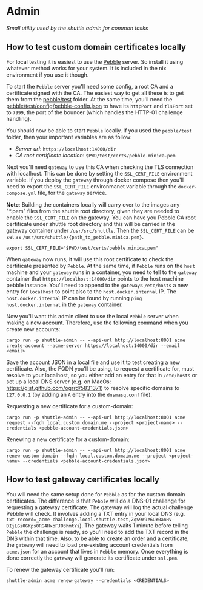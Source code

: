 # Admin

<!-- markdownlint-disable-next-line -->
*Small utility used by the shuttle admin for common tasks*

## How to test custom domain certificates locally

For local testing it is easiest to use the [Pebble](https://github.com/letsencrypt/pebble) server. So install it using
whatever method works for your system. It is included in the nix environment if you use it though.

To start the `Pebble` server you'll need some config, a root CA and a certificate signed with the CA. The easiest way
to get all these is to get them from the [pebble/test](https://github.com/letsencrypt/pebble/tree/main/test) folder.
At the same time, you'll need the [pebble/test/config/pebble-config.json](https://github.com/letsencrypt/pebble/tree/main/test/config/pebble-config.json)
to have its `httpPort` and `tlsPort` set to `7999`, the port of the bouncer (which handles the HTTP-01 challenge handling).

You should now be able to start `Pebble` locally. If you used the `pebble/test` folder, then your important variables are as follow:

- *Server url*: `https://localhost:14000/dir`
- *CA root certificate location*: `$PWD/test/certs/pebble.minica.pem`

Next you'll need `gateway` to use this CA when checking the TLS connection with localhost. This can be done by
setting the `SSL_CERT_FILE` environment variable. If you deploy the `gateway` through docker compose then you'll
need to export the `SSL_CERT_FILE` environmanet variable through the `docker-compose.yml` file, for the `gateway`
service.

**Note**: Building the containers locally will carry over to the images any "*.pem" files from the shuttle root
directory, given they are needed to enable the `SSL_CERT_FILE` on the gateway. You can have you Pebble CA root
certificate under shuttle root directory and this will be carried in the gateway container under `/usr/src/shuttle`.
Then the `SSL_CERT_FILE` can be set as `/usr/src/shuttle/{path_to_pebble.minica.pem}`.

``` shell
export SSL_CERT_FILE="$PWD/test/certs/pebble.minica.pem"
```

When `gateway` now runs, it will use this root certificate to check the certificate presented by `Pebble`. At the same
time, if `Pebble` runs on the `host` machine and your `gateway` runs in a container, you need to tell to the `gateway`
container that `https://localhost:14000/dir` points to the host machine pebble instance. You'll need to append to the
`gateway`s `/etc/hosts` a new entry for `localhost` to point also to the `host.docker.internal` IP. The `host.docker.internal`
IP can be found by running `ping host.docker.internal` in the `gateway` container.

Now you'll want this admin client to use the local `Pebble` server when making a new account. Therefore, use the
following command when you create new accounts:

``` shell
cargo run -p shuttle-admin -- --api-url http://localhost:8001 acme create-account --acme-server https://localhost:14000/dir --email <email>
```

Save the account JSON in a local file and use it to test creating a new certificate. Also, the FQDN you'll be using, to
request a certificate for, must resolve to your localhost, so you either add an entry for that in `/etc/hosts` or set up
a local DNS server (e.g. on MacOs: https://gist.github.com/ogrrd/5831371) to resolve specific domains to `127.0.0.1` (by adding
an `A` entry into the `dnsmasq.conf` file).

Requesting a new certificate for a custom-domain:

```shell
cargo run -p shuttle-admin -- --api-url http://localhost:8001 acme request --fqdn local.custom.domain.me --project <project-name> --credentials <pebble-account-credentials.json>
```

Renewing a new certificate for a custom-domain:
```shell
cargo run -p shuttle-admin -- --api-url http://localhost:8001 acme renew-custom-domain --fqdn local.custom.domain.me --project <project-name> --credentials <pebble-account-credentials.json>
```

## How to test gateway certificates locally

You will need the same setup done for `Pebble` as for the custom domain certificates. The difference is that `Pebble` will do
a DNS-01 challenge for requesting a gateway certificate. The gateway will log the actual challenge Pebble will check. It involves
adding a TXT entry in your local DNS (e.g. `txt-record=_acme-challenge.local.shuttle.test,ZqS9r9z6UY0anHV-DIjLGi0GKps0RG4HxoFJO3hmtYs`).
The gateway waits 1 minute before telling `Pebble` the challenge is ready, so you'll need to add the TXT record in the DNS within that time.
Also, to be able to create an order and a certificate, the `gateway` will need to load pre-existing account credentials from `acme.json` for
an account that lives in `Pebble` memory. Once everything is done correctly the `gateway` will generate its certificate under `ssl.pem`.

To renew the gateway certificate you'll run:
```shell
shuttle-admin acme renew-gateway --credentials <CREDENTIALS>
```


